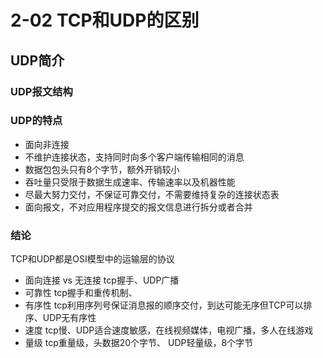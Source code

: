 # 2-02 TCP和UDP的区别

## UDP简介

### UDP报文结构

### UDP的特点

- 面向非连接
- 不维护连接状态，支持同时向多个客户端传输相同的消息
- 数据包包头只有8个字节，额外开销较小
- 吞吐量只受限于数据生成速率、传输速率以及机器性能
- 尽最大努力交付，不保证可靠交付，不需要维持复杂的连接状态表
- 面向报文，不对应用程序提交的报文信息进行拆分或者合并

### 结论

TCP和UDP都是OSI模型中的运输层的协议

- 面向连接 vs 无连接 tcp握手、UDP广播
- 可靠性 tcp握手和重传机制、
- 有序性 tcp利用序列号保证消息报的顺序交付，到达可能无序但TCP可以排序、UDP无有序性
- 速度 tcp慢、UDP适合速度敏感，在线视频媒体，电视广播，多人在线游戏
- 量级 tcp重量级，头数据20个字节、 UDP轻量级，8个字节

